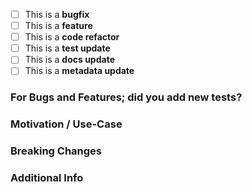 <!--
  Thank you for submitting a pull request!

  Please note that this template is not optional and all _ALL_ fields must be filled out, or your pull request may be rejected.

  Please do not delete this template.
  Please do remove this header to acknowledge this message.

  Please place an x, no spaces, in all [ ] that apply
-->

- [ ] This is a **bugfix**
- [ ] This is a **feature**
- [ ] This is a **code refactor**
- [ ] This is a **test update**
- [ ] This is a **docs update**
- [ ] This is a **metadata update**

### For Bugs and Features; did you add new tests?

<!-- Please note that we won't approve your changes if you don't add tests. -->

### Motivation / Use-Case

<!--
  What existing problem does the pull request solve?

  Please explain the motivation or use-case for making this change.
  If this Pull Request addresses an issue, please link to the issue.
-->

### Breaking Changes

<!--
  If this PR introduces a breaking change, please describe the impact and a
  potential migration path for existing applications.
-->

### Additional Info
